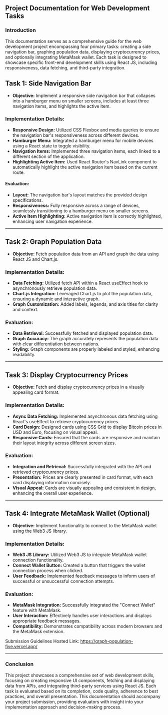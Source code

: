 ## Project Documentation for Web Development Tasks
 ### Introduction
This documentation serves as a comprehensive guide for the web development project encompassing four primary tasks: creating a side navigation bar, graphing population data, displaying cryptocurrency prices, and optionally integrating MetaMask wallet. Each task is designed to showcase specific front-end development skills using React JS, including responsiveness, data fetching, and third-party integration.

## Task 1: Side Navigation Bar
- **Objective:** Implement a responsive side navigation bar that collapses into a hamburger menu on smaller screens, includes at least three navigation items, and highlights the active item.

### Implementation Details:

- **Responsive Design:** Utilized CSS Flexbox and media queries to ensure the navigation bar's responsiveness across different devices.
- **Hamburger Menu:** Integrated a hamburger menu for mobile devices using a React state to toggle visibility.
- **Navigation Items:** Implemented three navigation items, each linked to a different section of the application.
- **Highlighting Active Item:** Used React Router's NavLink component to automatically highlight the active navigation item based on the current route.

#### Evaluation:
- **Layout:** The navigation bar's layout matches the provided design specifications.
- **Responsiveness:** Fully responsive across a range of devices, seamlessly transitioning to a hamburger menu on smaller screens.
- **Active Item Highlighting:** Active navigation item is correctly highlighted, enhancing user navigation experience.

<hr/>

## Task 2: Graph Population Data
- **Objective:** Fetch population data from an API and graph the data using React JS and Chart.js.

### Implementation Details:
- **Data Fetching:** Utilized fetch API within a React useEffect hook to asynchronously retrieve population data.
- **Chart.js Integration:** Leveraged Chart.js to plot the population data, ensuring a dynamic and interactive graph.
- **Graph Customization:** Added labels, legends, and axis titles for clarity and context.

### Evaluation:

- **Data Retrieval:** Successfully fetched and displayed population data.
- **Graph Accuracy:** The graph accurately represents the population data with clear differentiation between nations.
- **Styling:** Graph components are properly labeled and styled, enhancing readability.

<hr/>

## Task 3: Display Cryptocurrency Prices

- **Objective:** Fetch and display cryptocurrency prices in a visually appealing card format.

### Implementation Details:
- **Async Data Fetching:** Implemented asynchronous data fetching using React's useEffect to retrieve cryptocurrency prices.
- **Card Design:** Designed cards using CSS Grid to display Bitcoin prices in USD and Euro, focusing on visual appeal.
- **Responsive Cards:** Ensured that the cards are responsive and maintain their layout integrity across different screen sizes.

### Evaluation:
- **Integration and Retrieval:** Successfully integrated with the API and retrieved cryptocurrency prices.
- **Presentation:** Prices are clearly presented in card format, with each card displaying information concisely.
- **Visual Appeal:** Cards are visually appealing and consistent in design, enhancing the overall user experience.

<hr/>

## Task 4: Integrate MetaMask Wallet (Optional)

- **Objective:** Implement functionality to connect to the MetaMask wallet using the Web3 JS library.

### Implementation Details:
- **Web3 JS Library:** Utilized Web3 JS to integrate MetaMask wallet connection functionality.
- **Connect Wallet Button:** Created a button that triggers the wallet connection process when clicked.
- **User Feedback:** Implemented feedback messages to inform users of successful or unsuccessful connection attempts.

### Evaluation:

- **MetaMask Integration:** Successfully integrated the "Connect Wallet" feature with MetaMask.
- **User Interaction:** Effectively handles user interactions and displays appropriate feedback messages.
- **Compatibility:** Demonstrates compatibility across modern browsers and the MetaMask extension.

Submission Guidelines
Hosted Link: https://graph-population-five.vercel.app/

<hr/>

### Conclusion
This project showcases a comprehensive set of web development skills, focusing on creating responsive UI components, fetching and displaying data from APIs, and integrating third-party services using React JS. Each task is evaluated based on its completion, code quality, adherence to best practices, and overall presentation. This documentation should accompany your project submission, providing evaluators with insight into your implementation approach and decision-making process.







